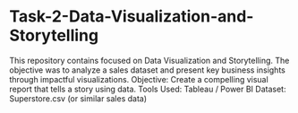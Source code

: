 # Task-2-Data-Visualization-and-Storytelling
This repository contains  focused on Data Visualization and Storytelling. The objective was to analyze a sales dataset and present key business insights through impactful visualizations. Objective: Create a compelling visual report that tells a story using data. Tools Used: Tableau / Power BI  Dataset: Superstore.csv (or similar sales data)  
